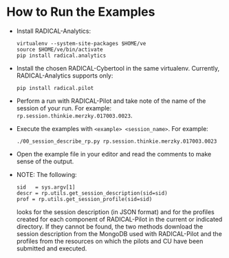 # How to Run the Examples

* Install RADICAL-Analytics:

  ```
  virtualenv --system-site-packages $HOME/ve
  source $HOME/ve/bin/activate
  pip install radical.analytics
  ```

* Install the chosen RADICAL-Cybertool in the same virtualenv.
  Currently, RADICAL-Analytics supports only:

  ```
  pip install radical.pilot
  ```

* Perform a run with RADICAL-Pilot and take note of the name of the session of your run. For example:
  `rp.session.thinkie.merzky.017003.0023`.

* Execute the examples with `<example> <session_name>`. For example:

  ```
  ./00_session_describe_rp.py rp.session.thinkie.merzky.017003.0023
  ```

* Open the example file in your editor and read the comments to make sense of
  the output.

* NOTE: The following:

  ```
  sid   = sys.argv[1]
  descr = rp.utils.get_session_description(sid=sid)
  prof = rp.utils.get_session_profile(sid=sid)
  ```

  looks for the session description (in JSON format) and for the profiles created for each component of RADICAL-Pilot in the current or indicated directory. If they cannot be found, the two methods download the session description from the MongoDB used with RADICAL-Pilot and the profiles from the resources on which the pilots and CU have been submitted and executed.
